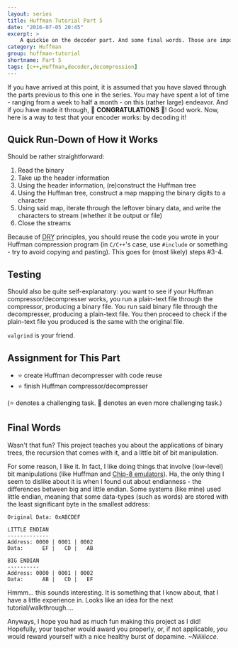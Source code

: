 ```yaml
---
layout: series
title: Huffman Tutorial Part 5
date: "2016-07-05 20:45"
excerpt: >
    A quickie on the decoder part. And some final words. Those are important.
category: Huffman
group: huffman-tutorial
shortname: Part 5
tags: [c++,Huffman,decoder,decompression]
---
```


If you have arrived at this point, it is assumed that you have slaved through
the parts previous to this one in the series. You may have spent a lot of time -
ranging from a week to half a month - on this (rather large) endeavor. And if
you have made it through, :confetti_ball: **CONGRATULATIONS** :confetti_ball:!
Good work. Now, here is a way to test that your encoder works: by decoding it!


## Quick Run-Down of How it Works

Should be rather straightforward:

1. Read the binary
2. Take up the header information
3. Using the header information, (re)construct the Huffman tree
4. Using the Huffman tree, construct a map mapping the binary digits to a
   character
5. Using said map, iterate through the leftover binary data, and write
   the characters to stream (whether it be output or file)
6. Close the streams

Because of <abbr title="Don't Repeat Yourself">DRY</abbr> principles, you
should reuse the code you wrote in your Huffman compression program (in
`C/C++`'s case, use `#include` or something - try to avoid copying and
pasting). This goes for (most likely) steps #3-4.


## Testing

Should also be quite self-explanatory: you want to see if your Huffman
compressor/decompresser works, you run a plain-text file through the
compressor, producing a binary file. You run said binary file through the
decompresser, producing a plain-text file. You then proceed to check if the
plain-text file you produced is the same with the original file.

`valgrind` is your friend.


## Assignment for This Part

- :star: create Huffman decompresser with code reuse
- :star: finish Huffman compressor/decompresser

(:star: denotes a challenging task. :star2: denotes an even more challenging
  task.)


## Final Words

Wasn't that fun? This project teaches you about the applications of binary
trees, the recursion that comes with it, and a little bit of bit manipulation.

For some reason, I like it. In fact, I like doing things that involve
(low-level) bit manipulations (like Huffman and [Chip-8 emulators][c8]). Ha,
the only thing I seem to dislike about it is when I found out about
endianness - the differences between big and little endian. Some systems (like
mine) used little endian, meaning that some data-types (such as words) are
stored with the least significant byte in the smallest address:

```
Original Data: 0xABCDEF

LITTLE ENDIAN
-------------
Address: 0000 | 0001 | 0002
Data:      EF |   CD |   AB

BIG ENDIAN
----------
Address: 0000 | 0001 | 0002
Data:      AB |   CD |   EF
```

Hmmm... this sounds interesting. It is something that I know about, that I have
a little experience in. Looks like an idea for the next tutorial/walkthrough....

Anyways, I hope you had as much fun making this project as I did! Hopefully,
your teacher would award you properly, or, if not applicable, *you* would
reward yourself with a nice healthy burst of dopamine. *~Niiiiiicce*.







[c8]: https://github.com/cheukyin699/chip-8-tools
